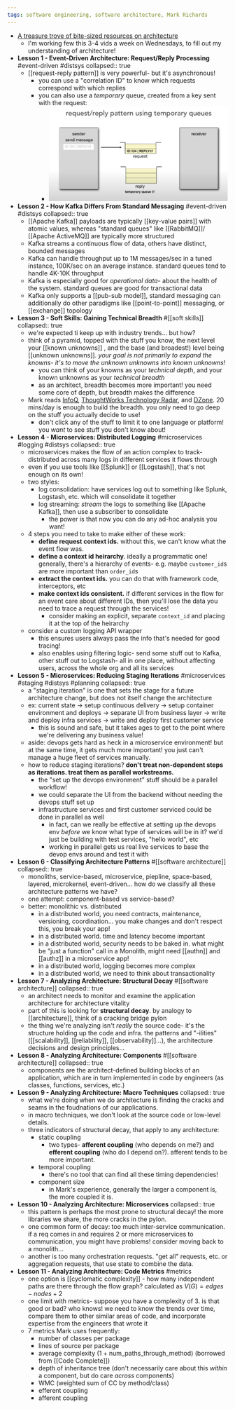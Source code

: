 ```yaml
---
tags: software engineering, software architecture, Mark Richards
---
```


- [A treasure trove of bite-sized resources on architecture](https://www.developertoarchitect.com/lessons/)
	- I'm working few this 3-4 vids a week on Wednesdays, to fill out my understanding of architecture!
- **Lesson 1 - Event-Driven Architecture: Request/Reply Processing** #event-driven #distsys
  collapsed:: true
	- [[request-reply pattern]] is very powerful- but it's asynchronous!
		- you can use a "correlation ID" to know which requests correspond with which replies
		- you can also use a _temporary_ queue, created from a key sent with the request:
			- ![image.png](../assets/image_1705018515144_0.png)
- **Lesson 2 - How Kafka Differs From Standard Messaging** #event-driven #distsys
  collapsed:: true
	- [[Apache Kafka]] payloads are typically [[key-value pairs]] with atomic values, whereas "standard queues" like [[RabbitMQ]]/ [[Apache ActiveMQ]] are typically more structured
	- Kafka streams a continuous flow of data, others have distinct, bounded messages
	- Kafka can handle throughput up to 1M messages/sec in a tuned instance, 100K/sec on an average instance. standard queues tend to handle 4K-10K throughput
	- Kafka is especially good for *operational data*- about the health of the system. standard queues are good for transactional data
	- Kafka only supports a [[pub-sub model]], standard messaging can additionally do other paradigms like [[point-to-point]] messaging, or [[exchange]] topology
- **Lesson 3 - Soft Skills: Gaining Technical Breadth** #[[soft skills]]
  collapsed:: true
	- we're expected ti keep up with industry trends... but how?
	- think of a pyramid, topped with the stuff you know, the next level your [[known unknowns]] , and the base (and broadest!) level being [[unknown unknowns]]. *your goal is not primarily to expand the knowns- it's to move the unknown unknowns into known unknowns!*
		- you can think of your knowns as your *technical depth*, and your known unknowns as your *technical breadth*
		- as an architect, breadth becomes more important! you need some core of depth, but breadth makes the difference
	- Mark reads [InfoQ](https://www.infoq.com/), [ThoughtWorks Technology Radar](https://www.thoughtworks.com/radar), and [DZone](https://dzone.com/). 20 mins/day is enough to build the breadth. you only need to go deep on the stuff you actually decide to use!
		- don't click any of the stuff to limit it to one language or platform! you _want_ to see stuff you don't know about!
- **Lesson 4 - Microservices: Distributed Logging** #microservices #logging #distsys
  collapsed:: true
	- microservices makes the flow of an action complex to track- distributed across many logs in different services it flows through
	- even if you use tools like [[Splunk]] or [[Logstash]], that's not enough on its own!
	- two styles:
		- log consolidation: have services log out to something like Splunk, Logstash, etc. which will consolidate it together
		- log streaming: *stream* the logs to something like [[Apache Kafka]], then use a subscriber to consolidate
			- the power is that now you can do any ad-hoc analysis you want!
	- 4 steps you need to take to make either of these work:
		- **define request context ids.** without this, we can't know what the event flow was.
		- **define a context id heirarchy**. ideally a programmatic one! generally, there's a hierarchy of events- e.g. maybe `customer_id`s are more important than `order_id`s
		- **extract the context ids.** you can do that with framework code, interceptors, etc
		- **make context ids consistent.** if different services in the flow for an event care about different IDs, then you'll lose the data you need to trace a request through the services!
			- consider making an explicit, separate `context_id` and placing it at the top of the heirarchy
	- consider a custom logging API wrapper
		- this ensures users always pass the info that's needed for good tracing!
		- also enables using filtering logic- send some stuff out to Kafka, other stuff out to Logstash- all in one place, without affecting users, across the whole org and all its services
- **Lesson 5 - Microservices: Reducing Staging Iterations** #microservices #staging #distsys #planning
  collapsed:: true
	- a "staging iteration" is one that sets the stage for a future architecture change, but does not itself change the architecture
	- ex: current state -> setup continuous delivery -> setup container environment and deploys -> separate UI from business layer -> write and deploy infra services -> write and deploy first customer service
		- this is sound and safe, but it takes ages to get to the point where we're delivering any business value!
	- aside: devops gets hard as heck in a microservice environment! but at the same time, it gets much more important! you just can't manage a huge fleet of services manually.
	- how to reduce staging iterations? **don't treat non-dependent steps as iterations. treat them as parallel workstreams.**
		- the "set up the devops environment" stuff should be a parallel workflow!
		- we could separate the UI from the backend without needing the devops stuff set up
		- infrastructure services and first customer serviced could be done in parallel as well
			- in fact, can we really be effective at setting up the devops env _before_ we know what type of services will be in it? we'd just be building with test services, "hello world", etc
			- working in parallel gets us real live services to base the devop envs around and test it with
- **Lesson 6 - Classifying Architecture Patterns** #[[software architecture]]
  collapsed:: true
	- monoliths, service-based, microservice, piepline, space-based, layered, microkernel, event-driven... how do we classify all these architecture patterns we have?
	- one attempt: component-based vs service-based?
	- better: monolithic vs. distributed
		- in a distributed world, you need contracts, maintenance, versioning, coordination... you make changes and don't respect this, you break your app!
		- in a distributed world. time and latency become important
		- in a distributed world, security needs to be baked in. what might be "just a function" call in a Monolith, might need [[authn]] and [[authz]] in a microservice app!
		- in a distributed world, logging becomes more complex
		- in a distributed world, we need to think about transactionality
- **Lesson 7 - Analyzing Architecture: Structural Decay** #[[software architecture]]
  collapsed:: true
	- an architect needs to monitor and examine the application architecture for architecture vitality
	- part of this is looking for **structural decay**. by analogy to [[architecture]], think of a cracking bridge pylon
	- the thing we're analyzing isn't _really_ the source code- it's the structure holding up the code and infra. the patterns and "-ilities" ([[scalability]], [[reliability]], [[observability]]...), the architecture decisions and design principles...
- **Lesson 8 - Analyzing Architecture: Components** #[[software architecture]]
  collapsed:: true
	- components are the architect-defined building blocks of an application, which are in turn implemented in code by engineers (as classes, functions, services, etc.)
- **Lesson 9 - Analyzing Architecture: Macro Techniques**
  collapsed:: true
	- what we're doing when we do architecture is finding the cracks and seams in the foudnations of our applications.
	- in macro techniques, we don't look at the source code or low-level details.
	- three indicators of structural decay, that apply to any architecture:
		- static coupling
			- two types- **afferent coupling** (who depends on me?) and **efferent coupling** (who do I depend on?). afferent tends to be more important.
		- temporal coupling
			- there's no tool that can find all these timing dependencies!
		- component size
			- in Mark's experience, generally the larger a component is, the more coupled it is.
- **Lesson 10 - Analyzing Architecture: Microservices**
  collapsed:: true
	- this pattern is perhaps the most prone to structural decay! the more libraries we share, the more cracks in the pylon.
	- one common form of decay: too much inter-service communication. if a req comes in and requires 2 or more microservices to communication, you might have problems! consider moving back to a monolith...
	- another is too many orchestration requests. "get all" requests, etc. or aggregation requests, that use state to combine the data.
- **Lesson 11 - Analyzing Architecture: Code Metrics** #metrics
	- one option is [[cyclomatic complexity]] - how many independent paths are there through the flow graph? calculated as $V(G) = edges - nodes + 2$
	- one limit with metrics- suppose you have a complexity of 3. is that good or bad? who knows! we need to know the trends over time, compare them to other similar areas of code, and incorporate expertise from the engineers that wrote it
	- 7 metrics Mark uses frequently:
		- number of classes per package
		- lines of source per package
		- average complexity (1 + num_paths_through_method) (borrowed from [[Code Complete]])
		- depth of inheritance tree (don't necessarily care about this _within_ a component, but do care _across_ components)
		- WMC (weighted sum of CC by method/class)
		- efferent coupling
		- afferent coupling